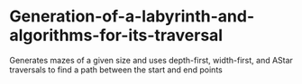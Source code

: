 # Generation-of-a-labyrinth-and-algorithms-for-its-traversal
Generates mazes of a given size and uses depth-first, width-first, and AStar traversals to find a path between the start and end points
